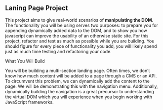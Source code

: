 ## Laning Page Project

This project aims to give real-world scenarios of **manipulating the DOM**. The functionality you will be using serves two purposes: to prepare you for appending dynamically added data to the DOM, and to show you how javascript can improve the usability of an otherwise static site.
For this project, refactor and test as much as possible while you are building. You should figure for every piece of functionality you add, you will likely spend just as much time testing and refactoring your code.

What You Will Build

You will be building a multi-section landing page. Often times, we don’t know how much content will be added to a page through a CMS or an API. To circumvent this problem, we can dynamically add the content to the page. We will be demonstrating this with the navigation menu. Additionally, dynamically building the navigation is a great precursor to understanding the virtual DOM which you will experience when you begin working with JavaScript frameworks.
